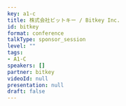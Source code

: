 ```yaml
---
key: a1-c
title: 株式会社ビットキー / Bitkey Inc.
id: bitkey
format: conference
talkType: sponsor_session
level: ""
tags:
- A1-C
speakers: []
partner: bitkey
videoId: null
presentation: null
draft: false
---
```

